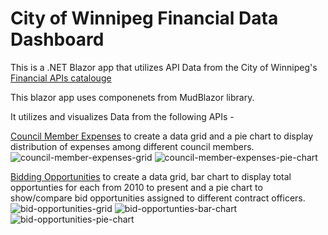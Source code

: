 # City of Winnipeg Financial Data Dashboard

This is a .NET Blazor app that utilizes API Data from the City of Winnipeg's [Financial APIs catalouge](https://data.winnipeg.ca/browse?sortBy=relevance&page=1&pageSize=20)

This blazor app uses componenets from MudBlazor library.

It utilizes and visualizes Data from the following APIs -

[Council Member Expenses](https://data.winnipeg.ca/Council-Services/Council-Member-Expenses/mgde-4fua/about_data) to create a data grid and a pie chart to display distribution of expenses among different council members.
![council-member-expenses-grid](https://github.com/user-attachments/assets/8e562f22-acd1-4703-a83a-e6a64712472d)
![council-member-expenses-pie-chart](https://github.com/user-attachments/assets/df682040-f543-4ddf-a46f-6a96a937b4ab)



[Bidding Opportunities](https://data.winnipeg.ca/Council-Services/Council-Member-Expenses/mgde-4fua/about_data) to create a data grid, bar chart to display total opportunties for each from 2010 to present and a pie chart to show/compare bid opportunities assigned to different contract officers.
![bid-opportunities-grid](https://github.com/user-attachments/assets/1b274404-efc2-4006-bf4c-442ebc08bd3d)
![bid-opportunties-bar-chart](https://github.com/user-attachments/assets/d2dfaa4c-7a0e-412c-b115-d22b5698c452)
![bid-opportunities-pie-chart](https://github.com/user-attachments/assets/019074df-fcfd-46a5-8318-f79161fe688f)




